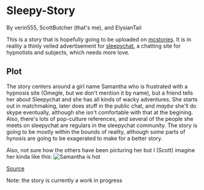 Sleepy-Story
============

By verin555, ScottButcher (that's me), and ElysianTail

This is a story that is hopefully going to be uploaded on [mcstories](http://www.mcstories.com/). 
It is in reality a thinly veiled advertisement for [sleepychat](http://www.sleepychat.com/), a chatting site for hypnotists and subjects, which needs more love.

Plot
----

The story centers around a girl name Samantha who is frustrated with a hypnosis site (Omegle, but we don't mention it by name), but a friend tells her about Sleepychat and she has all kinds of wacky adventures. She starts out in matchmaking, later does stuff in the public chat, and *maybe* she'll do skype eventually, although she isn't comfortable with that at the begining. Also, there's lots of pop-culture references, and several of the people she meets on sleepychat are regulars in the sleepychat community. The story is going to be mostly within the bounds of reality, although some parts of hynosis are going to be exagerated to make for a better story.

Also, not sure how the others have been picturing her but I (Scott) imagine her kinda like this: 
![Samantha is hot](http://i.imgur.com/m41apuO.jpg)

[Source](http://hypnohub.net/post/show/12153?pool_id=150)

Note: the story is currently a work in progress

